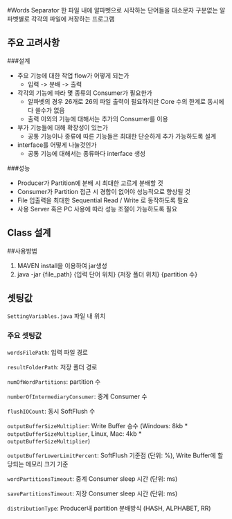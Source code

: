 #Words Separator
한 파일 내에 알파벳으로 시작하는 단어들을 대소문자 구분없는 알파벳별로 각각의 파일에 저장하는 프로그램

## 주요 고려사항
###설계
+ 주요 기능에 대한 작업 flow가 어떻게 되는가
  + 입력 -> 분배 -> 출력
+ 각각의 기능에 따라 몇 종류의 Consumer가 필요한가
  + 알파벳의 경우 26개로 26의 파일 출력이 필요하지만 Core 수의 한계로 동시에 다 쓸수가 없음
  + 출력 이외의 기능에 대해서는 추가의 Consumer를 이용
+ 부가 기능들에 대해 확장성이 있는가
  + 공통 기능이나 종류에 따른 기능들은 최대한 단순하게 추가 가능하도록 설계
+ interface를 어떻게 나눌것인가
  + 공통 기능에 대해서는 종류마다 interface 생성

###성능
+ Producer가 Partition에 분배 시 최대한 고르게 분배할 것
+ Consumer가 Partition 접근 시 경합이 없어야 성능적으로 향상될 것
+ File 입출력을 최대한 Sequential Read / Write 로 동작하도록 필요
+ 사용 Server 혹은 PC 사용에 따라 성능 조절이 가능하도록 필요

## Class 설계


##사용방법
1. MAVEN install을 이용하여 jar생성
2. java -jar {file_path} {입력 단어 위치} {저장 폴더 위치} {partition 수}

## 셋팅값
`SettingVariables.java` 파일 내 위치
### 주요 셋팅값
`wordsFilePath`: 입력 파일 경로

`resultFolderPath`: 저장 폴더 경로

`numOfWordPartitions`: partition 수

`numberOfIntermediaryConsumer`: 중계 Consumer 수

`flushIOCount`: 동시 SoftFlush 수

`outputBufferSizeMultiplier`: Write Buffer 승수 (Windows: 8kb * `outputBufferSizeMultiplier`, Linux, Mac: 4kb * `outputBufferSizeMultiplier`) 

`outputBufferLowerLimitPercent`: SoftFlush 기준점 (단위: %), Write Buffer에 할당되는 메모리 크기 기준

`wordPartitionsTimeout`: 중계 Consumer sleep 시간 (단위: ms)

`savePartitionsTimeout`: 저장 Consumer sleep 시간 (단위: ms)

`distributionType`: Producer내 partition 분배방식 (HASH, ALPHABET, RR)
